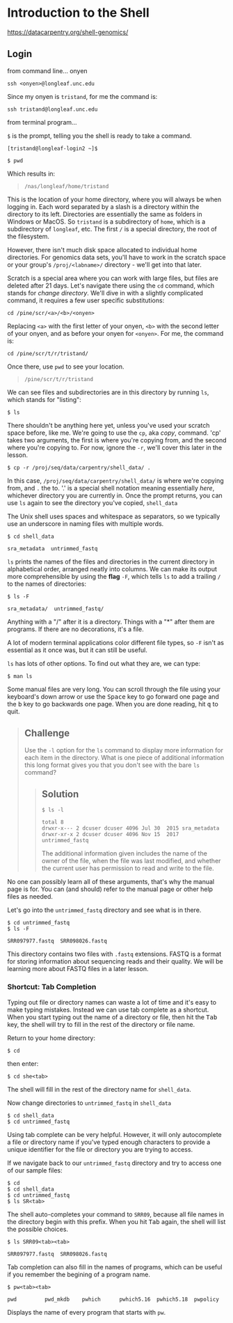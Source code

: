 # Introduction to the Shell

https://datacarpentry.org/shell-genomics/

## Login

from command line...
onyen   <onyen>

`ssh <onyen>@longleaf.unc.edu`
  
Since my onyen is `tristand`, for me the command is:  
  
`ssh tristand@longleaf.unc.edu`



from terminal program...

`$` is the prompt, telling you the shell is ready to take a command.

`[tristand@longleaf-login2 ~]$`

~~~
$ pwd
~~~

Which results in:

> ~~~
> /nas/longleaf/home/tristand
> ~~~

This is the location of your home directory, where you will always be when logging in.  Each word separated by a slash is a directory within the directory to its left.  Directories are essentially the same as folders in Windows or MacOS.  So `tristand` is a subdirectory of `home`, which is a subdirectory of `longleaf`, etc.  The first `/` is a special directory, the root of the filesystem.

However, there isn't much disk space allocated to individual home directories.  For genomics data sets, you'll have to work in the scratch space or your group's `/proj/<labname>/` directory - we'll get into that later.



Scratch is a special area where you can work with large files, but files are deleted after 21 days.  Let's navigate there using the `cd` command, which stands for *change directory*.  We'll dive in with a slightly complicated command, it requires a few user specific substitutions:

~~~
cd /pine/scr/<a>/<b>/<onyen>
~~~

Replacing `<a>` with the first letter of your onyen, `<b>` with the second letter of your onyen, and as before your onyen for `<onyen>`.  For me, the command is:

~~~
cd /pine/scr/t/r/tristand/
~~~

Once there, use `pwd` to see your location.

> ~~~
> /pine/scr/t/r/tristand
> ~~~


We can see files and subdirectories are in this directory by running `ls`, which stands for "listing":

~~~
$ ls
~~~

There shouldn't be anything here yet, unless you've used your scratch space before, like me.  We're going to use the `cp`, aka *copy*, command.  'cp' takes two arguments, the first is where you're copying from, and the second where you're copying to.  For now, ignore the `-r`, we'll cover this later in the lesson.

~~~
$ cp -r /proj/seq/data/carpentry/shell_data/ .
~~~

In this case, `/proj/seq/data/carpentry/shell_data/` is where we're copying from, and `.` the to.  '.' is a special shell notation meaning essentially *here*, whichever directory you are currently in.  Once the prompt returns, you can use `ls` again to see the directory you've copied, `shell_data`

The Unix shell uses spaces and whitespace as separators, so we typically use an underscore in naming files with multiple words.


~~~
$ cd shell_data
~~~





~~~
sra_metadata  untrimmed_fastq
~~~


`ls` prints the names of the files and directories in the current directory in alphabetical order, arranged neatly into columns.
We can make its output more comprehensible by using the **flag** `-F`, which tells `ls` to add a trailing `/` to the names of directories:

~~~
$ ls -F
~~~


~~~
sra_metadata/  untrimmed_fastq/
~~~


Anything with a "/" after it is a directory. Things with a "*" after them are programs. If there are no decorations, it's a file.

A lot of modern terminal applications color different file types, so `-F` isn't as essential as it once was, but it can still be useful.


`ls` has lots of other options. To find out what they are, we can type:

~~~
$ man ls
~~~


Some manual files are very long. You can scroll through the file using
your keyboard's down arrow or use the <kbd>Space</kbd> key to go forward one page
and the <kbd>b</kbd> key to go backwards one page. When you are done reading, hit <kbd>q</kbd>
to quit.

> ## Challenge
> Use the `-l` option for the `ls` command to display more information for each item 
> in the directory. What is one piece of additional information this long format
> gives you that you don't see with the bare `ls` command?
>
> > ## Solution
> > ~~~
> > $ ls -l
> > ~~~
> > 
> > ~~~
> > total 8
> > drwxr-x--- 2 dcuser dcuser 4096 Jul 30  2015 sra_metadata
> > drwxr-xr-x 2 dcuser dcuser 4096 Nov 15  2017 untrimmed_fastq
> > ~~~
> > 
> > The additional information given includes the name of the owner of the file,
> > when the file was last modified, and whether the current user has permission
> > to read and write to the file.
> > 

No one can possibly learn all of these arguments, that's why the manual page
is for. You can (and should) refer to the manual page or other help files
as needed.

Let's go into the `untrimmed_fastq` directory and see what is in there.

~~~
$ cd untrimmed_fastq
$ ls -F
~~~


~~~
SRR097977.fastq  SRR098026.fastq
~~~


This directory contains two files with `.fastq` extensions. FASTQ is a format
for storing information about sequencing reads and their quality.
We will be learning more about FASTQ files in a later lesson.

### Shortcut: Tab Completion

Typing out file or directory names can waste a
lot of time and it's easy to make typing mistakes. Instead we can use tab complete 
as a shortcut. When you start typing out the name of a directory or file, then
hit the <kbd>Tab</kbd> key, the shell will try to fill in the rest of the
directory or file name.

Return to your home directory:

~~~
$ cd
~~~


then enter:

~~~
$ cd she<tab>
~~~


The shell will fill in the rest of the directory name for
`shell_data`.

Now change directories to `untrimmed_fastq` in `shell_data`

~~~
$ cd shell_data
$ cd untrimmed_fastq
~~~


Using tab complete can be very helpful. However, it will only autocomplete
a file or directory name if you've typed enough characters to provide
a unique identifier for the file or directory you are trying to access.

If we navigate back to our `untrimmed_fastq` directory and try to access one
of our sample files:

~~~
$ cd
$ cd shell_data
$ cd untrimmed_fastq
$ ls SR<tab>
~~~


The shell auto-completes your command to `SRR09`, because all file names in 
the directory begin with this prefix. When you hit
<kbd>Tab</kbd> again, the shell will list the possible choices.

~~~
$ ls SRR09<tab><tab>
~~~


~~~
SRR097977.fastq  SRR098026.fastq
~~~


Tab completion can also fill in the names of programs, which can be useful if you
remember the begining of a program name. 

~~~
$ pw<tab><tab>
~~~


~~~
pwd         pwd_mkdb    pwhich      pwhich5.16  pwhich5.18  pwpolicy
~~~


Displays the name of every program that starts with `pw`. 
